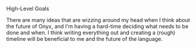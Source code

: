High-Level Goals

There are many ideas  that are wizzing around my head
when I think about the future of Onyx, and I'm having
a hard-time deciding  what needs to be done and when.
I think writing everything out and creating a (rough)
timeline will  be beneficial to me  and the future of
the language.




